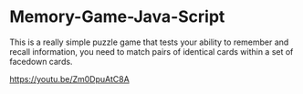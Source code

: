 # Memory-Game-Java-Script

This is a really simple puzzle game that tests your ability to remember and recall information, you need to match pairs of identical cards within a set of facedown cards.

https://youtu.be/Zm0DpuAtC8A
